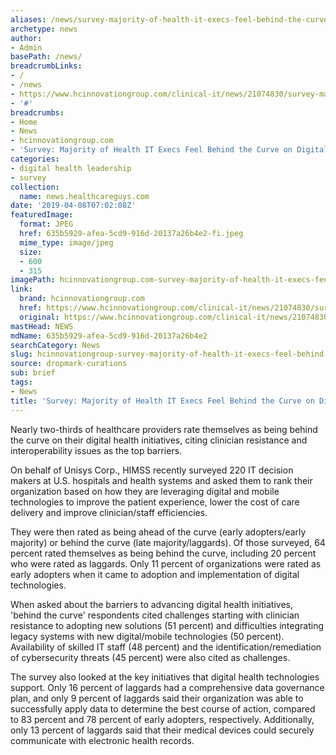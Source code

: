 ```yaml
---
aliases: /news/survey-majority-of-health-it-execs-feel-behind-the-curve-on-digital-health
archetype: news
author:
- Admin
basePath: /news/
breadcrumbLinks:
- /
- /news
- https://www.hcinnovationgroup.com/clinical-it/news/21074830/survey-majority-of-health-it-execs-feel-behind-the-curve-on-digital-health
- '#'
breadcrumbs:
- Home
- News
- hcinnovationgroup.com
- 'Survey: Majority of Health IT Execs Feel Behind the Curve on Digital Health'
categories:
- digital health leadership
- survey
collection:
  name: news.healthcareguys.com
date: '2019-04-08T07:02:08Z'
featuredImage:
  format: JPEG
  href: 635b5929-afea-5cd9-916d-20137a26b4e2-fi.jpeg
  mime_type: image/jpeg
  size:
  - 600
  - 315
imagePath: hcinnovationgroup.com-survey-majority-of-health-it-execs-feel-behind-the-curve-on-digital-health
link:
  brand: hcinnovationgroup.com
  href: https://www.hcinnovationgroup.com/clinical-it/news/21074830/survey-majority-of-health-it-execs-feel-behind-the-curve-on-digital-health
  original: https://www.hcinnovationgroup.com/clinical-it/news/21074830/survey-majority-of-health-it-execs-feel-behind-the-curve-on-digital-health
mastHead: NEWS
mdName: 635b5929-afea-5cd9-916d-20137a26b4e2
searchCategory: News
slug: hcinnovationgroup-survey-majority-of-health-it-execs-feel-behind-the-curve-on-digital-health
source: dropmark-curations
sub: brief
tags:
- News
title: 'Survey: Majority of Health IT Execs Feel Behind the Curve on Digital Health'
---
```


Nearly two-thirds of healthcare providers rate themselves as being behind the curve on their digital health initiatives, citing clinician resistance and interoperability issues as the top barriers.

On behalf of Unisys Corp., HIMSS recently surveyed 220 IT decision makers at U.S. hospitals and health systems and asked them to rank their organization based on how they are leveraging digital and mobile technologies to improve the patient experience, lower the cost of care delivery and improve clinician/staff efficiencies.

They were then rated as being ahead of the curve (early adopters/early majority) or behind the curve (late majority/laggards). Of those surveyed, 64 percent rated themselves as being behind the curve, including 20 percent who were rated as laggards. Only 11 percent of organizations were rated as early adopters when it came to adoption and implementation of digital technologies.

When asked about the barriers to advancing digital health initiatives, 'behind the curve' respondents cited challenges starting with clinician resistance to adopting new solutions (51 percent) and difficulties integrating legacy systems with new digital/mobile technologies (50 percent). Availability of skilled IT staff (48 percent) and the identification/remediation of cybersecurity threats (45 percent) were also cited as challenges.

The survey also looked at the key initiatives that digital health technologies support. Only 16 percent of laggards had a comprehensive data governance plan, and only 9 percent of laggards said their organization was able to successfully apply data to determine the best course of action, compared to 83 percent and 78 percent of early adopters, respectively. Additionally, only 13 percent of laggards said that their medical devices could securely communicate with electronic health records.